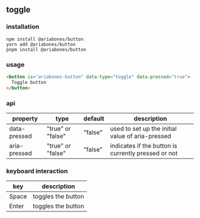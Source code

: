 ## toggle

### installation

```
npm install @ariabones/button
yarn add @ariabones/button
pnpm install @ariabones/button
```

### usage

```html
<button is="ariabones-button" data-type="toggle" data-pressed="true">
  Toggle button
</button>
```

### api

| property     | type              | default | description                                         |
| ------------ | ----------------- | ------- | --------------------------------------------------- |
| data-pressed | "true" or "false" | "false" | used to set up the initial value of aria-pressed    |
| aria-pressed | "true" or "false" | "false" | indicates if the button is currently pressed or not |

### keyboard interaction

| key   | description        |
| ----- | ------------------ |
| Space | toggles the button |
| Enter | toggles the button |
